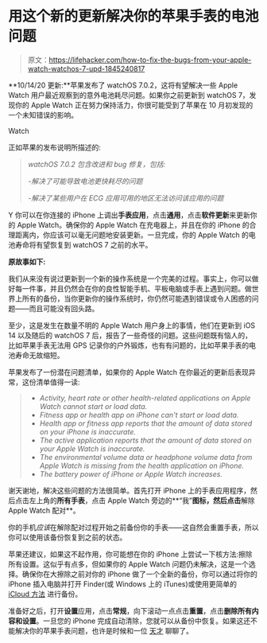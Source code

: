 # 用这个新的更新解决你的苹果手表的电池问题

> 原文：<https://lifehacker.com/how-to-fix-the-bugs-from-your-apple-watch-watchos-7-upd-1845240817>

**10/14/20 更新:**苹果发布了 watchOS 7.0.2，这将有望解决一些 Apple Watch 用户最近观察到的意外电池耗尽问题。如果你之前更新到 watchOS 7，发现你的 Apple Watch 正在努力保持活力，你很可能受到了苹果在 10 月初发现的一个未知错误的影响。

Watch

正如苹果的发布说明所描述的:

> *watchOS 7.0.2 包含改进和 bug 修复，包括:*
> 
> *-解决了可能导致电池更快耗尽的问题*
> 
> *-解决了某些用户在 ECG 应用可用的地区无法访问该应用的问题*

Y 你可以在你连接的 iPhone 上调出**手表应用**，点击**通用**，点击**软件更新**来更新你的 Apple Watch。确保你的 Apple Watch 在充电器上，并且在你的 iPhone 的合理距离内，你应该可以毫无问题地安装更新。一旦完成，你的 Apple Watch 的电池寿命将有望恢复到 watchOS 7 之前的水平。

**原故事如下:**

我们从来没有说过更新到一个新的操作系统是一个完美的过程。事实上，你可以做好每一件事，并且仍然会在你的良性智能手机、平板电脑或手表上遇到问题。做世界上所有的备份，当你更新你的操作系统时，你仍然可能遇到错误或令人困惑的问题——而且可能没有回头路。

至少，这是发生在数量不明的 Apple Watch 用户身上的事情，他们在更新到 iOS 14 以及随后的 watchOS 7 后，报告了一些奇怪的问题。这些问题既有恼人的，比如苹果手表无法用 GPS 记录你的户外锻炼，也有有问题的，比如苹果手表的电池寿命无故缩短。

苹果发布了一份潜在问题清单，如果你的 Apple Watch 在你最近的更新后表现异常，这份清单值得一读:

> *   *Activity, heart rate or other health-related applications on Apple Watch cannot start or load data.*
> *   *Fitness app or health app on iPhone can't start or load data.*
> *   *Health app or fitness app reports that the amount of data stored on your iPhone is inaccurate.*
> *   *The active application reports that the amount of data stored on your Apple Watch is inaccurate.*
> *   *The environmental volume data or headphone volume data from Apple Watch is missing from the health application on iPhone.*
> *   *The battery power of iPhone or Apple Watch increases.*

谢天谢地，解决这些问题的方法很简单。首先打开 iPhone 上的手表应用程序，然后点击左上角的**所有手表**，点击 Apple Watch 旁边的**“我”**图标，然后点击**解除 Apple Watch 配对**。

你的手机*应该*在解除配对过程开始之前备份你的手表——这自然会重置手表，所以你可以使用该备份恢复到之前的状态。

苹果还建议，如果这不起作用，你可能想在你的 iPhone 上尝试一下核方法:擦除所有设置。这似乎有点多，但如果你的 Apple Watch 问题仍未解决，这是一个选择。确保你在大擦除之前对你的 iPhone 做了一个全新的备份，你可以通过将你的 iPhone 插入电脑并打开 Finder(或 Windows 上的 iTunes)或使用更简单的 [iCloud 方法](https://support.apple.com/en-us/HT203977) 进行备份。

准备好之后，打开**设置**应用，点击**常规**，向下滚动一点点击**重置**，点击**删除所有内容和设置**。一旦您的 iPhone 完成自动清除，您就可以从备份中恢复。如果这还不能解决你的苹果手表问题，也许是时候和一位 [天才](https://support.apple.com/) 聊聊了。